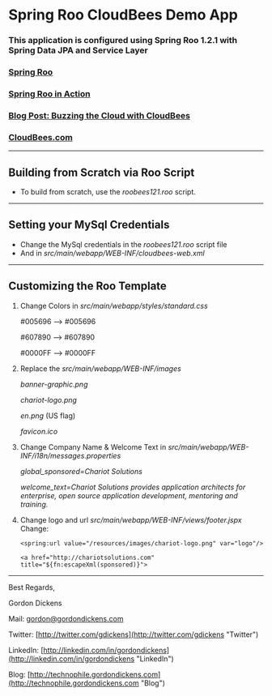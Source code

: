 Spring Roo CloudBees Demo App
=============================

### This application is configured using Spring Roo 1.2.1 with Spring Data JPA and Service Layer

### [Spring Roo](http://www.springsource.org/spring-roo "Roo")
### [Spring Roo in Action](http://www.manning.com/rimple "Roo in Action")
### [Blog Post: Buzzing the Cloud with CloudBees](http://gordondickens.com/wordpress/2011/09/26/buzzing-the-cloud-with-cloudbees-and-roo/ "Blog Post")
### [CloudBees.com](http://cloudbees.com "CloudBees")


---

Building from Scratch via Roo Script
------------------------------------
* To build from scratch, use the _roobees121.roo_ script.

---

Setting your MySql Credentials
------------------------------
* Change the MySql credentials in the _roobees121.roo_ script file
* And in _src/main/webapp/WEB-INF/cloudbees-web.xml_

---

Customizing the Roo Template
----------------------------
1. Change Colors in _src/main/webapp/styles/standard.css_

   \#005696  --> \#005696

   \#607890  --> \#607890

   \#0000FF  --> \#0000FF

2. Replace the _src/main/webapp/WEB-INF/images_

    _banner-graphic.png_

    _chariot-logo.png_

    _en.png_ (US flag)

    _favicon.ico_


3. Change Company Name & Welcome Text in _src/main/webapp/WEB-INF/i18n/messages.properties_

    _global\_sponsored=Chariot Solutions_

    _welcome\_text=Chariot Solutions provides application architects for enterprise, open source application development, mentoring and training._


4. Change logo and url _src/main/webapp/WEB-INF/views/footer.jspx_
Change:

    `<spring:url value="/resources/images/chariot-logo.png" var="logo"/>`

    `<a href="http://chariotsolutions.com" title="${fn:escapeXml(sponsored)}">`


---

Best Regards,

Gordon Dickens

Mail: [gordon@gordondickens.com](mailto:gordon@gordondickens.com "email")

Twitter: [http://twitter.com/gdickens](http://twitter.com/gdickens "Twitter")

LinkedIn: [http://linkedin.com/in/gordondickens](http://linkedin.com/in/gordondickens "LinkedIn")

Blog: [http://technophile.gordondickens.com](http://technophile.gordondickens.com "Blog")
